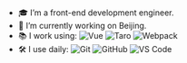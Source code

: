 
- 🎓 I’m a front-end development engineer.
- 🔭 I’m currently working on Beijing.
- 📚 I work using:
  ![Vue](https://img.shields.io/badge/-Vue-3b2e5a?style=plastic&logo=vue.js)
  ![Taro](https://img.shields.io/badge/-Taro-3b2e5a?style=plastic&logo=react)
  ![Webpack](https://img.shields.io/badge/-Webpack-3b2e5a?style=plastic&logo=webpack)
- 🛠 I use daily:
  ![Git](https://img.shields.io/badge/-Git-black?style=plastic&logo=git)
  ![GitHub](https://img.shields.io/badge/-GitHub-181717?style=plastic&logo=github)
  ![VS Code](https://img.shields.io/badge/-VS%20Code-007ACC?style=plastic&logo=visual-studio-code)


